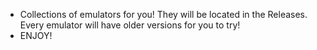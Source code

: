 - Collections of emulators for you!
They will be located in the Releases.
Every emulator will have older versions for you to try!
- ENJOY!
<!---
prOperc0de/prOperc0de is a ✨ special ✨ repository because its `README.md` (this file) appears on your GitHub profile.
You can click the Preview link to take a look at your changes.
--->
